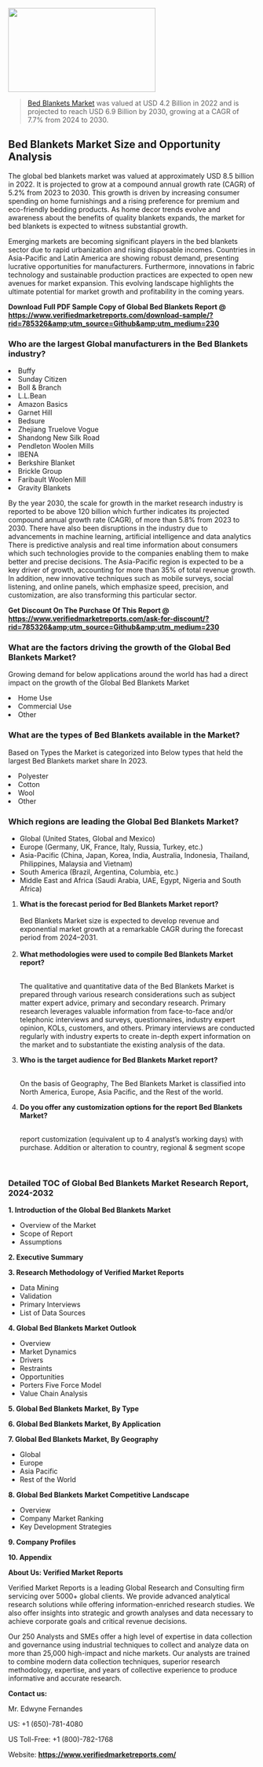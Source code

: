 <img src="https://ffe5etoiles.com/wp-content/uploads/2024/12/MST1-300x171.png" alt="" width="300" height="171" class="alignnone size-medium wp-image-20088" /><blockquote><p><p><a href="https://www.verifiedmarketreports.com/download-sample/?rid=785326&utm_source=Github&utm_medium=230" target="_blank">Bed Blankets Market</a> was valued at USD 4.2 Billion in 2022 and is projected to reach USD 6.9 Billion by 2030, growing at a CAGR of 7.7% from 2024 to 2030.</p></blockquote><p><h2>Bed Blankets Market Size and Opportunity Analysis</h2><p>The global bed blankets market was valued at approximately USD 8.5 billion in 2022. It is projected to grow at a compound annual growth rate (CAGR) of 5.2% from 2023 to 2030. This growth is driven by increasing consumer spending on home furnishings and a rising preference for premium and eco-friendly bedding products. As home decor trends evolve and awareness about the benefits of quality blankets expands, the market for bed blankets is expected to witness substantial growth.</p><p>Emerging markets are becoming significant players in the bed blankets sector due to rapid urbanization and rising disposable incomes. Countries in Asia-Pacific and Latin America are showing robust demand, presenting lucrative opportunities for manufacturers. Furthermore, innovations in fabric technology and sustainable production practices are expected to open new avenues for market expansion. This evolving landscape highlights the ultimate potential for market growth and profitability in the coming years.</p></p><p class=""><strong>Download Full PDF Sample Copy of Global Bed Blankets Report @ <a href="https://www.verifiedmarketreports.com/download-sample/?rid=785326&amp;utm_source=Github&amp;utm_medium=230" target="_blank">https://www.verifiedmarketreports.com/download-sample/?rid=785326&amp;utm_source=Github&amp;utm_medium=230</a></strong></p><h3 id="" class="">Who are the largest Global manufacturers in the Bed Blankets industry?</h3><p><li>Buffy</li><li> Sunday Citizen</li><li> Boll & Branch</li><li> L.L.Bean</li><li> Amazon Basics</li><li> Garnet Hill</li><li> Bedsure</li><li> Zhejiang Truelove Vogue</li><li> Shandong New Silk Road</li><li> Pendleton Woolen Mills</li><li> IBENA</li><li> Berkshire Blanket</li><li> Brickle Group</li><li> Faribault Woolen Mill</li><li> Gravity Blankets</li></p><div class=""><div class="" dir="" data-message-author-role="" data-message-id="" data-message-model-slug=""><div class=""><div class=""><div class=""><div class="" dir="" data-message-author-role="" data-message-id="" data-message-model-slug=""><div class=""><div class=""><p>By the year 2030, the scale for growth in the market research industry is reported to be above 120 billion which further indicates its projected compound annual growth rate (CAGR), of more than 5.8% from 2023 to 2030. There have also been disruptions in the industry due to advancements in machine learning, artificial intelligence and data analytics There is predictive analysis and real time information about consumers which such technologies provide to the companies enabling them to make better and precise decisions. The Asia-Pacific region is expected to be a key driver of growth, accounting for more than 35% of total revenue growth. In addition, new innovative techniques such as mobile surveys, social listening, and online panels, which emphasize speed, precision, and customization, are also transforming this particular sector.</p><p><strong>Get Discount On The Purchase Of This Report @&nbsp; <a href="https://www.verifiedmarketreports.com/ask-for-discount/?rid=785326&amp;utm_source=Github&amp;utm_medium=230" target="_blank">https://www.verifiedmarketreports.com/ask-for-discount/?rid=785326&amp;utm_source=Github&amp;utm_medium=230</a></strong></p></div></div></div></div></div></div></div></div><h3 id="" class="">What are the factors driving the growth of the Global Bed Blankets Market?</h3><p id="" class="">Growing demand for below applications around the world has had a direct impact on the growth of the Global Bed Blankets Market</p><p id="" class=""><li>Home Use</li><li> Commercial Use</li><li> Other</li></p><h3 id="" class="">What are the types of Bed Blankets available in the Market?</h3><p id="" class="">Based on Types the Market is categorized into Below types that held the largest Bed Blankets market share In 2023.</p><p id="" class=""><li>Polyester</li><li> Cotton</li><li> Wool</li><li> Other</li></p><h3 id="" class="">Which regions are leading the Global Bed Blankets Market?</h3><ul><li>Global (United States, Global and Mexico)</li><li>Europe (Germany, UK, France, Italy, Russia, Turkey, etc.)</li><li>Asia-Pacific (China, Japan, Korea, India, Australia, Indonesia, Thailand, Philippines, Malaysia and Vietnam)</li><li>South America (Brazil, Argentina, Columbia, etc.)</li><li>Middle East and Africa (Saudi Arabia, UAE, Egypt, Nigeria and South Africa)</li></ul><p><ol><li><strong>What is the forecast period for Bed Blankets Market report?<br /></strong><br /><span data-sheets-root="1" data-sheets-value="{&quot;1&quot;:2,&quot;2&quot;:&quot;XXXX size is expected to develop revenue and exponential market growth at a remarkable CAGR during the forecast period from 2024&ndash;2030.&quot;}" data-sheets-userformat="{&quot;2&quot;:12674,&quot;4&quot;:{&quot;1&quot;:2,&quot;2&quot;:16776960},&quot;10&quot;:2,&quot;11&quot;:0,&quot;15&quot;:&quot;Arial&quot;,&quot;16&quot;:12}">Bed Blankets Market size is expected to develop revenue and exponential market growth at a remarkable CAGR during the forecast period from 2024&ndash;2031.</span><br /><br /></li><li><strong>What methodologies were used to compile Bed Blankets Market report?<br /><br /></strong><p>The qualitative and quantitative data of the&nbsp;Bed Blankets Market is prepared through various research considerations such as subject matter expert advice, primary and secondary research. Primary research leverages valuable information from face-to-face and/or telephonic interviews and surveys, questionnaires, industry expert opinion, KOLs, customers, and others. Primary interviews are conducted regularly with industry experts to create in-depth expert information on the market and to substantiate the existing analysis of the data.&nbsp;</p></li><li><strong>Who is the target audience for Bed Blankets Market report?<br /><br /></strong><p>On the basis of Geography, The&nbsp;Bed Blankets Market is classified into North America, Europe, Asia Pacific, and the Rest of the world.</p></li><li><strong>Do you offer any customization options for the report Bed Blankets Market?<br /><br /></strong><p>report customization (equivalent up to 4 analyst&rsquo;s working days) with purchase. Addition or alteration to country, regional &amp; segment scope</p><p>&nbsp;</p></li></ol></p><h3 id="" class="">Detailed TOC of Global Bed Blankets Market Research Report, 2024-2032</h3><p id="" class=""><strong>1. Introduction of the Global Bed Blankets Market</strong></p><ul><li>Overview of the Market</li><li>Scope of Report</li><li>Assumptions</li></ul><p id="" class=""><strong>2. Executive Summary</strong></p><p id="" class=""><strong>3. Research Methodology of&nbsp;Verified Market Reports</strong></p><ul><li>Data Mining</li><li>Validation</li><li>Primary Interviews</li><li>List of Data Sources</li></ul><p id="" class=""><strong>4. Global Bed Blankets Market Outlook</strong></p><ul><li>Overview</li><li>Market Dynamics</li><li>Drivers</li><li>Restraints</li><li>Opportunities</li><li>Porters Five Force Model</li><li>Value Chain Analysis</li></ul><p id="" class=""><strong>5. Global Bed Blankets Market, By&nbsp;Type</strong></p><p id="" class=""><strong>6. Global Bed Blankets Market, By Application</strong></p><p id="" class=""><strong>7. Global Bed Blankets Market, By Geography</strong></p><ul><li>Global</li><li>Europe</li><li>Asia Pacific</li><li>Rest of the World</li></ul><p id="" class=""><strong>8. Global Bed Blankets Market Competitive Landscape</strong></p><ul><li>Overview</li><li>Company Market Ranking</li><li>Key Development Strategies</li></ul><p id="" class=""><strong>9. Company Profiles</strong></p><p id="" class=""><strong>10. Appendix</strong></p><p id="" class=""><strong>About Us: Verified Market Reports</strong></p><p id="" class="">Verified Market Reports is a leading Global Research and Consulting firm servicing over 5000+ global clients. We provide advanced analytical research solutions while offering information-enriched research studies. We also offer insights into strategic and growth analyses and data necessary to achieve corporate goals and critical revenue decisions.</p><p id="" class="">Our 250 Analysts and SMEs offer a high level of expertise in data collection and governance using industrial techniques to collect and analyze data on more than 25,000 high-impact and niche markets. Our analysts are trained to combine modern data collection techniques, superior research methodology, expertise, and years of collective experience to produce informative and accurate research.</p><p id="" class=""><strong>Contact us:</strong></p><p id="" class="">Mr. Edwyne Fernandes</p><p id="" class="">US: +1 (650)-781-4080</p><p id="" class="">US Toll-Free: +1 (800)-782-1768</p><p id="" class="">Website: <a target="" data-test-app-aware-link=""><strong>https://www.verifiedmarketreports.com/</strong></a></p>
